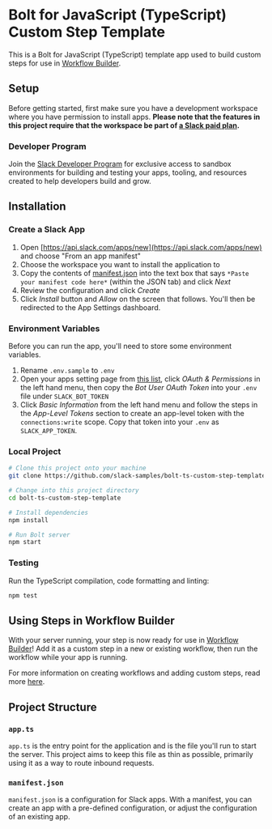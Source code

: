 # Bolt for JavaScript (TypeScript) Custom Step Template

This is a Bolt for JavaScript (TypeScript) template app used to build custom
steps for use in
[Workflow Builder](https://api.slack.com/start#workflow-builder).

## Setup

Before getting started, first make sure you have a development workspace where
you have permission to install apps. **Please note that the features in this
project require that the workspace be part of
[a Slack paid plan](https://slack.com/pricing).**

### Developer Program

Join the [Slack Developer Program](https://api.slack.com/developer-program) for
exclusive access to sandbox environments for building and testing your apps,
tooling, and resources created to help developers build and grow.

## Installation

### Create a Slack App

1. Open [https://api.slack.com/apps/new](https://api.slack.com/apps/new) and
   choose "From an app manifest"
2. Choose the workspace you want to install the application to
3. Copy the contents of [manifest.json](./manifest.json) into the text box that
   says `*Paste your manifest code here*` (within the JSON tab) and click _Next_
4. Review the configuration and click _Create_
5. Click _Install_ button and _Allow_ on the screen that follows. You'll then be
   redirected to the App Settings dashboard.

### Environment Variables

Before you can run the app, you'll need to store some environment variables.

1. Rename `.env.sample` to `.env`
2. Open your apps setting page from
   [this list](https://api.slack.com/apps), click _OAuth & Permissions_ in the
   left hand menu, then copy the _Bot User OAuth Token_ into your `.env` file
   under `SLACK_BOT_TOKEN`
3. Click _Basic Information_ from the left hand menu and follow the steps in the
   _App-Level Tokens_ section to create an app-level token with the
   `connections:write` scope. Copy that token into your `.env` as
   `SLACK_APP_TOKEN`.

### Local Project

```zsh
# Clone this project onto your machine
git clone https://github.com/slack-samples/bolt-ts-custom-step-template.git

# Change into this project directory
cd bolt-ts-custom-step-template

# Install dependencies
npm install

# Run Bolt server
npm start
```

### Testing

Run the TypeScript compilation, code formatting and linting:

```zsh
npm test
```

## Using Steps in Workflow Builder

With your server running, your step is now ready for use in
[Workflow Builder](https://api.slack.com/start#workflow-builder)! Add it as a
custom step in a new or existing workflow, then run the workflow while your app
is running.

For more information on creating workflows and adding custom steps, read more
[here](https://slack.com/help/articles/17542172840595-Create-a-new-workflow-in-Slack).

## Project Structure

### `app.ts`

`app.ts` is the entry point for the application and is the file you'll run to
start the server. This project aims to keep this file as thin as possible,
primarily using it as a way to route inbound requests.

### `manifest.json`

`manifest.json` is a configuration for Slack apps. With a manifest, you can
create an app with a pre-defined configuration, or adjust the configuration of
an existing app.
